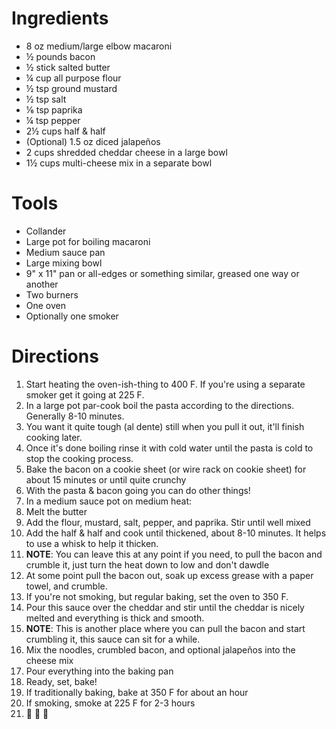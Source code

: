Ingredients
===========
- 8 oz medium/large elbow macaroni
- ½ pounds bacon
- ½ stick salted butter
- ¼ cup all purpose flour
- ½ tsp ground mustard
- ½ tsp salt
- ⅙ tsp paprika
- ¼ tsp pepper
- 2½ cups half & half
- (Optional) 1.5 oz diced jalapeños
- 2 cups shredded cheddar cheese in a large bowl
- 1½ cups multi-cheese mix in a separate bowl

Tools
=====
- Collander
- Large pot for boiling macaroni
- Medium sauce pan
- Large mixing bowl
- 9" x 11" pan or all-edges or something similar, greased one way or another
- Two burners
- One oven
- Optionally one smoker

Directions
==========
1. Start heating the oven-ish-thing to 400 F. If you're using a separate smoker get it going at 225 F.
2. In a large pot par-cook boil the pasta according to the directions. Generally 8-10 minutes.
  1. You want it quite tough (al dente) still when you pull it out, it'll finish cooking later.
  2. Once it's done boiling rinse it with cold water until the pasta is cold to stop the cooking process.
3. Bake the bacon on a cookie sheet (or wire rack on cookie sheet) for about 15 minutes or until quite crunchy
4. With the pasta & bacon going you can do other things!
5. In a medium sauce pot on medium heat:
  1. Melt the butter
  2. Add the flour, mustard, salt, pepper, and paprika. Stir until well mixed
  3. Add the half & half and cook until thickened, about 8-10 minutes. It helps to use a whisk to help it thicken.
  4. **NOTE**: You can leave this at any point if you need, to pull the bacon and crumble it, just turn the heat down to low and don't dawdle
6. At some point pull the bacon out, soak up excess grease with a paper towel, and crumble.
  1. If you're not smoking, but regular baking, set the oven to 350 F.
5. Pour this sauce over the cheddar and stir until the cheddar is nicely melted and everything is thick and smooth.
  1. **NOTE**: This is another place where you can pull the bacon and start crumbling it, this sauce can sit for a while.
6. Mix the noodles, crumbled bacon, and optional jalapeños into the cheese mix
7. Pour everything into the baking pan
8. Ready, set, bake!
  1. If traditionally baking, bake at 350 F for about an hour
  2. If smoking, smoke at 225 F for 2-3 hours
9. 🎉 🎉 🎉
